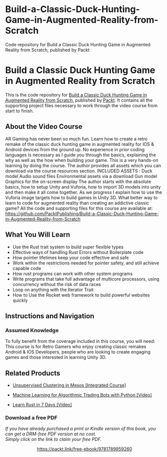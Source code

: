 # Build-a-Classic-Duck-Hunting-Game-in-Augmented-Reality-from-Scratch
Code repository for Build a Classic Duck Hunting Game in Augmented Reality from Scratch, published by Packt
# Build a Classic Duck Hunting Game in Augmented Reality from Scratch
This is the code repository for [Build a Classic Duck Hunting Game in Augmented Reality from Scratch](https://www.packtpub.com/application-development/learn-rust-7-days-video?utm_source=github&utm_medium=repository&utm_campaign=9781789805499), published by [Packt](https://www.packtpub.com/?utm_source=github). It contains all the supporting project files necessary to work through the video course from start to finish.
## About the Video Course
AR Gaming has never been so much fun. Learn how to create a retro remake of the classic duck hunting game in augmented reality for IOS & Android devices from the ground up. No experience in prior coding languages is necessary as I guide you through the basics, explaining the why as well as the how when building your game. This is a very hands-on learning by doing the course. The author provides all assets which you can download via the course resources section. 
INCLUDED ASSETS : 
Duck model
Audio sound files
Environmental assets via a download
Gun model
Graphics for the on-screen display
The author starts with the absolute basics, how to setup Unity and Vuforia, how to import 3D models into unity and then make it all come together. As we progress I explain how to use the Vuforia image targets how to build games in Unity 3D. What better way to learn to code for augmented reality than creating an addictive classic game?
All the code and supporting files for this course are available at: https://github.com/PacktPublishing/Build-a-Classic-Duck-Hunting-Game-in-Augmented-Reality-from-Scratch

<H2>What You Will Learn</H2>
<DIV class=book-info-will-learn-text>
<UL>
<LI>Use the Rust trait system to build super flexible types 
<LI>Effective ways of handling Rust Errors without Boilerplate code 
<LI>How pointer lifetimes keep your code effective and safe 
<LI>Work within the restrictions needed for pointer safety, and still achieve capable code 
<LI>How rust programs can work with other system programs 
<LI>Write programs that take full advantage of multicore processors, using concurrency without the risk of data races 
<LI>Loop on anything with the Iterator Trait 
<LI>How to Use the Rocket web framework to build powerful websites quickly </LI></UL></DIV>

## Instructions and Navigation
### Assumed Knowledge
To fully benefit from the coverage included in this course, you will need:<br/>
This course is for Retro Gamers who enjoy creating classic remakes Android & IOS Developers, people who are looking to create engaging games and those interested in learning Unity 3D.


## Related Products
* [Unsupervised Clustering in Mesos [Integrated Course]](https://www.packtpub.com/application-development/learn-rust-7-days-video?utm_source=github&utm_medium=repository&utm_campaign=9781789805499)

* [Machine Learning for Algorithmic Trading Bots with Python [Video]](https://www.packtpub.com/application-development/learn-rust-7-days-video?utm_source=github&utm_medium=repository&utm_campaign=9781789805499)

* [Learn Rust in 7 Days [Video]](https://www.packtpub.com/application-development/learn-rust-7-days-video?utm_source=github&utm_medium=repository&utm_campaign=9781789805499)

### Download a free PDF

 <i>If you have already purchased a print or Kindle version of this book, you can get a DRM-free PDF version at no cost.<br>Simply click on the link to claim your free PDF.</i>
<p align="center"> <a href="https://packt.link/free-ebook/9781789959260">https://packt.link/free-ebook/9781789959260 </a> </p>